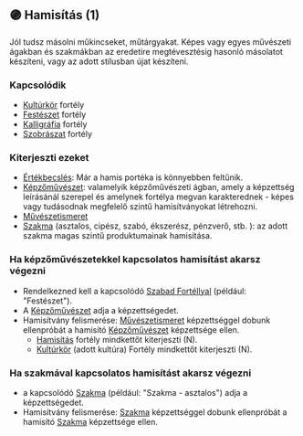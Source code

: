 ## 🟣 Hamisítás (1)

Jól tudsz másolni műkincseket, műtárgyakat. Képes vagy egyes művészeti ágakban és szakmákban az eredetire megtévesztésig hasonló másolatot készíteni, vagy az adott stílusban újat készíteni.

### Kapcsolódik

- [Kultúrkör](../fortelyok.kiemelt/kulturkor.md) fortély
- [Festészet](../fortelyok.szabad/festeszet.md) fortély
- [Kalligráfia](../fortelyok.szabad/kalligrafia.md) fortély
- [Szobrászat](../fortelyok.szabad/szobraszat.md) fortély

### Kiterjeszti ezeket

- [Értékbecslés](../kepzettsegek.szekunder/ertekbecsles.md): Már a hamis portéka is könnyebben feltűnik.
- [Képzőművészet](../kepzettsegek.szekunder/kepzomuveszet.md): valamelyik képzőművészeti ágban, amely a képzettség leírásánál szerepel és amelynek fortélya megvan karakterednek - képes vagy tudásodnak megfelelő szintű hamisítványokat létrehozni.
- [Művészetismeret](../kepzettsegek.szekunder/muveszetismeret.md)
- [Szakma](../kepzettsegek.szekunder/szakma.md) (asztalos, cipész, szabó, ékszerész, pénzverő, stb. ): az adott szakma magas szintű produktumainak hamisítása.

### Ha képzőművészetekkel kapcsolatos hamisítást akarsz végezni

- Rendelkezned kell a kapcsolódó [Szabad Fortéllyal](../042_szabad_fortelyok.md)  (például: "Festészet").
-  A [Képzőművészet](../kepzettsegek.szekunder/kepzomuveszet.md) adja a képzettségedet.
- Hamisítvány felismerése: [Művészetismeret](../kepzettsegek.szekunder/muveszetismeret.md) képzettséggel dobunk ellenpróbát a hamisító [Képzőművészet](../kepzettsegek.szekunder/kepzomuveszet.md) képzettsége ellen.
  - [Hamisítás](hamisitas.md) fortély mindkettőt kiterjeszti (N).
  - [Kultúrkör](../fortelyok.kiemelt/kulturkor.md) (adott kultúra) Fortély mindkettőt kiterjeszti (N).

### Ha szakmával kapcsolatos hamisítást akarsz végezni

- a kapcsolódó [Szakma](../kepzettsegek.szekunder/szakma.md) (például: "Szakma - asztalos") adja a  képzettségedet.
- Hamisítvány felismerése: [Szakma](../kepzettsegek.szekunder/szakma.md) képzettséggel dobunk ellenpróbát a hamisító [Szakma](../kepzettsegek.szekunder/szakma.md) képzettsége ellen.

